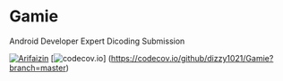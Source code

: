 # Gamie
Android Developer Expert Dicoding Submission

[![Arifaizin](https://circleci.com/gh/dizzy1021/Gamie.svg?style=svg)](https://circleci.com/gh/dizzy1021/Gamie)
[![codecov.io](https://codecov.io/github/dizzy1021/Gamie/coverage.svg?branch=master)]
(https://codecov.io/github/dizzy1021/Gamie?branch=master)
